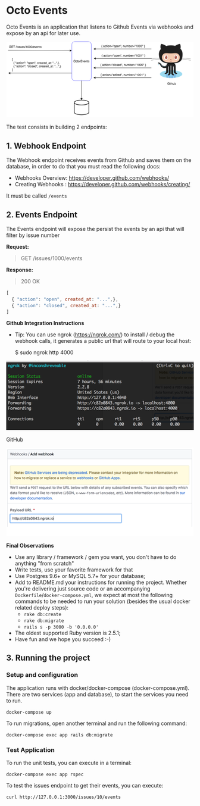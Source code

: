 # Octo Events

Octo Events is an application that listens to Github Events via webhooks and expose by an api for later use.

![alt text](imgs/octo_events.png)

 The test consists in building 2 endpoints:

## 1. Webhook Endpoint

The Webhook endpoint receives events from Github and saves them on the database, in order to do that you must read the following docs:

* Webhooks Overview: https://developer.github.com/webhooks/ 
* Creating Webhooks : https://developer.github.com/webhooks/creating/

It must be called `/events`

## 2. Events Endpoint

The Events endpoint will expose the persist the events by an api that will filter by issue number

**Request:**

> GET /issues/1000/events

**Response:**

> 200 OK
```javascript
[ 
  { "action": "open", created_at: "...",}, 
  { "action": "closed", created_at: "...",} 
]
```

**Github Integration Instructions**

* Tip: You can use ngrok (https://ngrok.com/)  to install / debug the webhook calls, it generates a public url that will route to your local host:

   $ sudo ngrok http 4000 

![alt text](imgs/ngrok.png)

   GitHub

![alt text](imgs/add_webhook.png)
 
**Final Observations**

* Use any library / framework / gem  you want, you don't have to do anything "from scratch"
* Write tests, use your favorite framework for that
* Use Postgres 9.6+ or MySQL 5.7+ for your database;
* Add to README.md your instructions for running the project. Whether you're delivering just source code or an accompanying `Dockerfile`/`docker-compose.yml`, we expect at most the following commands to be needed to run your solution (besides the usual docker related deploy steps):
    - `rake db:create`
    - `rake db:migrate`
    - `rails s -p 3000 -b '0.0.0.0'`
* The oldest supported Ruby version is 2.5.1;
* Have fun and we hope you succeed :-)


## 3. Running the project

### Setup and configuration

The application runs with docker/docker-compose (docker-compose.yml). There are two services (app and database),
to start the services you need to run.

```shell
docker-compose up
```

To run migrations, open another terminal and run the following command:

```shell
docker-compose exec app rails db:migrate
```

### Test Application

To run the unit tests, you can execute in a terminal:

```shell
docker-compose exec app rspec
```

To test the issues endpoint to get their events, you can execute:

```shell
curl http://127.0.0.1:3000/issues/10/events
```
